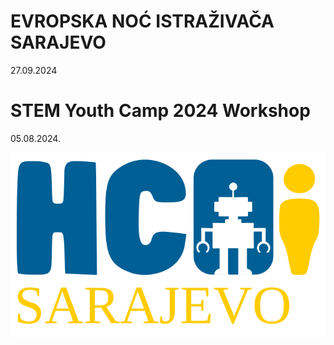 # EVROPSKA NOĆ ISTRAŽIVAČA SARAJEVO

27.09.2024

# STEM Youth Camp 2024 Workshop 

05.08.2024.


<p align="center">
  <img src="./logohcaisa.svg" alt="HCAI Sarajevo" />
</p>